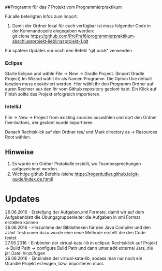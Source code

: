##Programm für das 7 Projekt vom Programmierpraktikum 

Für alle beteiligten Infos zum Import:<br />
1. Damit der Ordner lokal für euch verfügbar ist muss folgender Code in der Kommandozeile eingegeben werden:<br />
git clone https://github.com/ProPra16/programmierpraktikum-abschlussprojekt-lieblingsprojekt-1.git

Für spätere Updates nur noch den Befehl "git push" verwenden

### Eclipse 
Starte Eclipse und wähle File -> New -> Gradle Project. (Import Gradle Project) Im Wizard wählt ihr als Namen Programm. Die Option Use default location muss deaktiviert werden. Hier wählt ihr den Programm Ordner auf euren Rechner aus den Ihr vom Github repository geclont habt. Ein Klick auf Finish sollte das Projekt erfolgreich importieren.

### IntelliJ

File -> New -> Project from existing sources auswählen und dort den Ordner five-buttons, der geclont wurde importieren.

Danach Rechtsklick auf den Ordner res/ und Mark directory as -> Resources Root wählen.

## Hinweise

1. Es wurde ein Ordner Protokolle erstellt, wo Teambesprechungen aufgezeichnet werden.
2. Wichtige github Befehle (siehe https://rogerdudler.github.io/git-guide/index.de.html)


# Updates

26.06.2016 - Erstellung der Aufgaben.xml Formate, damit wir auf dem Aufgabenblatt die Übungsgruppenleiter die Aufgaben in xml Format erstellen können<br />
26.06.2016 - Hinzunhme der Bibliotheken für den Java Compiler und den JUnit Testrunner dazu wurde eine neue Methode erstellt die den Code testet<br />
27.06.2016 - Einbinden der virtual-kata-lib in eclipse: Rechtsklick auf Projekt -> Build Path -> configure Bulid Path und dann unter add external Jars, die jar Datei hinzufügen<br />
29.06.2016 - Einbinden der virtual-kata-lib, sodass man nur noch ein Grandle Projekt erzeugen, bzw. importieren muss
